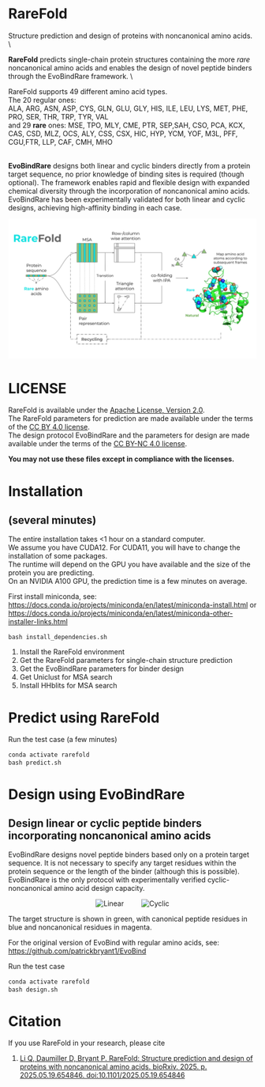 # RareFold
Structure prediction and design of proteins with noncanonical amino acids. \

**RareFold** predicts single-chain protein structures containing the more *rare* noncanonical amino acids and enables the design of novel peptide binders through the EvoBindRare framework. \

RareFold supports 49 different amino acid types.\
The 20 regular ones:\
ALA, ARG, ASN, ASP, CYS, GLN, GLU, GLY, HIS, ILE, LEU, LYS, MET, PHE, PRO, SER, THR, TRP, TYR, VAL \
and 29 **rare** ones:
MSE, TPO, MLY, CME, PTR, SEP,SAH, CSO, PCA, KCX, CAS, CSD, MLZ, OCS, ALY, CSS, CSX, HIC, HYP, YCM, YOF, M3L, PFF, CGU,FTR, LLP, CAF, CMH, MHO


\
**EvoBindRare** designs both linear and cyclic binders directly from a protein target sequence, no prior knowledge of binding sites is required (though optional). The framework enables rapid and flexible design with expanded chemical diversity through the incorporation of noncanonical amino acids. EvoBindRare has been experimentally validated for both linear and cyclic designs, achieving high-affinity binding in each case.


[Read more here]:(link)


<img src="./data/RareFold.svg"/>

# LICENSE
RareFold is available under the [Apache License, Version 2.0](http://www.apache.org/licenses/LICENSE-2.0).  \
The RareFold parameters for prediction are made available under the terms of the [CC BY 4.0 license](https://creativecommons.org/licenses/by/4.0/legalcode). \
The design protocol EvoBindRare and the parameters for design are made available under the terms of the [CC BY-NC 4.0 license](https://creativecommons.org/licenses/by-nc/4.0/).

**You may not use these files except in compliance with the licenses.**

# Installation
## (several minutes)
The entire installation takes <1 hour on a standard computer. \
We assume you have CUDA12. For CUDA11, you will have to change the installation of some packages. \
The runtime will depend on the GPU you have available and the size of the protein you are predicting. \
On an NVIDIA A100 GPU, the prediction time is a few minutes on average.

First install miniconda, see: https://docs.conda.io/projects/miniconda/en/latest/miniconda-install.html or https://docs.conda.io/projects/miniconda/en/latest/miniconda-other-installer-links.html


```
bash install_dependencies.sh
```

1. Install the RareFold environment
2. Get the RareFold parameters for single-chain structure prediction
3. Get the EvoBindRare parameters for binder design
4. Get Uniclust for MSA search
5. Install HHblits for MSA search

# Predict using RareFold
Run the test case (a few minutes)
```
conda activate rarefold
bash predict.sh
```


# Design using EvoBindRare
## Design linear or cyclic peptide binders incorporating noncanonical amino acids
EvoBindRare designs novel peptide binders based only on a protein target sequence.
It is not necessary to specify any target residues within the protein sequence or the
length of the binder (although this is possible).
EvoBindRare is the only protocol with experimentally verified cyclic-noncanonical amino acid design capacity.

<p align="center">
  <img alt="Linear" src="./data/linear.gif" width="45%">
&nbsp; &nbsp; &nbsp; &nbsp;
  <img alt="Cyclic" src="./data/cyclic.gif" width="45%">
</p>

The target structure is shown in green, with canonical peptide residues in blue and noncanonical residues in magenta.

For the original version of EvoBind with regular amino acids, see: https://github.com/patrickbryant1/EvoBind

Run the test case
```
conda activate rarefold
bash design.sh
```


# Citation
If you use RareFold in your research, please cite

1. [Li Q, Daumiller D, Bryant P. RareFold: Structure prediction and design of proteins with noncanonical amino acids. bioRxiv. 2025. p. 2025.05.19.654846. doi:10.1101/2025.05.19.654846](https://www.biorxiv.org/content/10.1101/2025.05.19.654846v1)

